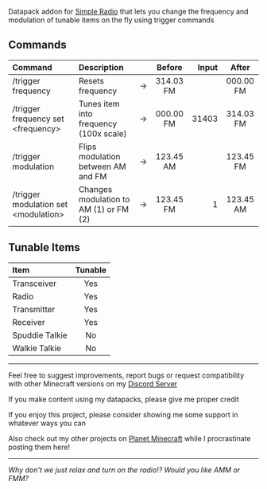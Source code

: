 Datapack addon for [Simple Radio](https://modrinth.com/mod/simple-radio/) that lets you change the frequency and modulation of tunable items on the fly using trigger commands

## Commands

| Command                                | Description                            |   | Before    | Input | After     |
| :-                                     | :-                                     | - | :-:       | -:    | :-:       |
| /trigger frequency                     | Resets frequency                       | → | 314.03 FM |       | 000.00 FM |
| /trigger frequency set \<frequency\>   | Tunes item into frequency (100x scale) | → | 000.00 FM | 31403 | 314.03 FM |
| /trigger modulation                    | Flips modulation between AM and FM     | → | 123.45 AM |       | 123.45 FM |
| /trigger modulation set \<modulation\> | Changes modulation to AM (1) or FM (2) | → | 123.45 FM |     1 | 123.45 AM |

## Tunable Items

| Item           | Tunable |
| :-             | :-:     |
| Transceiver    | Yes     |
| Radio          | Yes     |
| Transmitter    | Yes     |
| Receiver       | Yes     |
| Spuddie Talkie | No      |
| Walkie Talkie  | No      |

***

Feel free to suggest improvements, report bugs or request compatibility with other Minecraft versions on my [Discord Server](https://discord.com/invite/JsrG8EDdnZ)

If you make content using my datapacks, please give me proper credit

If you enjoy this project, please consider showing me some support in whatever ways you can

Also check out my other projects on [Planet Minecraft](https://www.planetminecraft.com/member/b1bu/) while I procrastinate posting them here!

***

*Why don't we just relax and turn on the radio!? Would you like AMM or FMM?*